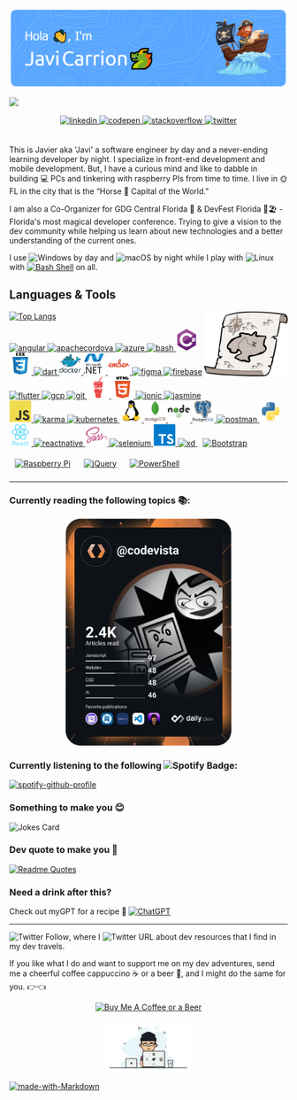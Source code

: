 <img src="https://github.com/JavaVista/JavaVista/blob/main/github-header-image.png" alt="👋 Hola! I'm Javi" title="👋 Hola! I'm Javi"/>

![](https://komarev.com/ghpvc/?username=JavaVista&label=Thank+you+for+Visiting!+Congrats!+You+are+number:)

<div align="center">
  <a href="https://linkedin.com/in/technologic" target="_blank">
  <img src=https://img.shields.io/badge/linkedin-%231E77B5.svg?&style=for-the-badge&logo=linkedin&logoColor=white alt=linkedin style="margin-bottom: 5px;" />
  </a>
  <a href="https://codepen.com/techno-logic" target="_blank">
  <img src=https://img.shields.io/badge/codepen-%23131417.svg?&style=for-the-badge&logo=codepen&logoColor=white alt=codepen style="margin-bottom: 5px;" />
  </a>
  <a href="https://stackoverflow.com/users/5224387/codevista" target="_blank">
  <img src=https://img.shields.io/badge/stackoverflow-%23F28032.svg?&style=for-the-badge&logo=stackoverflow&logoColor=white alt=stackoverflow style="margin-bottom:   5px;" />
  </a>
  <a href="https://twitter.com/seetechnologic" target="_blank">
  <img src=https://img.shields.io/badge/twitter-%2300acee.svg?&style=for-the-badge&logo=twitter&logoColor=white alt=twitter style="margin-bottom: 5px;" />
  </a>  
</div>  

<br />

This is Javier aka 'Javi' a software engineer by day and a never-ending learning developer by night. I specialize in front-end development and mobile development. But, I have a curious mind and like to dabble in building 💻 PCs and tinkering with raspberry PIs from time to time. I live in 🌞 FL in the city that is the “Horse 🐎 Capital of the World."

I am also a Co-Organizer for GDG Central Florida 🚀 & DevFest Florida 🌴🏖 - Florida's most magical developer conference. Trying to give a vision to the dev community while helping us learn about new technologies and a better understanding of the current ones. 

I use ![Windows](https://img.shields.io/badge/Windows-0078D6?style=for-the-badge&logo=windows&logoColor=white) by day and ![macOS](https://img.shields.io/badge/mac%20os-000000?style=for-the-badge&logo=macos&logoColor=F0F0F0) by night while I play with ![Linux](https://img.shields.io/badge/Linux-FCC624?style=for-the-badge&logo=linux&logoColor=black) with [![Bash Shell](https://badges.frapsoft.com/bash/v1/bash-150x25.png?v=103)](https://github.com/ellerbrock/open-source-badges/)
 on all.

<h2>Languages & Tools</h2>

<img width="30%" align="right" alt="Treasure Map" src="https://github.com/JavaVista/JavaVista/blob/main/treasure-map.svg" />

[![Top Langs](https://github-readme-stats.vercel.app/api/top-langs/?username=JavaVista&layout=compact&langs_count=10&theme=tokyonight&border_radius=20&border_color=58a6ff)](https://github.com/anuraghazra/github-readme-stats)

<p align="left"> <a href="https://angular.io" target="_blank" rel="noreferrer"> <img src="https://angular.io/assets/images/logos/angular/angular.svg" alt="angular" width="40" height="40"/> </a> <a href="https://cordova.apache.org/" target="_blank" rel="noreferrer"> <img src="https://www.vectorlogo.zone/logos/apache_cordova/apache_cordova-icon.svg" alt="apachecordova" width="40" height="40"/> </a> <a href="https://azure.microsoft.com/en-in/" target="_blank" rel="noreferrer"> <img src="https://www.vectorlogo.zone/logos/microsoft_azure/microsoft_azure-icon.svg" alt="azure" width="40" height="40"/> </a> <a href="https://www.gnu.org/software/bash/" target="_blank" rel="noreferrer"> <img src="https://www.vectorlogo.zone/logos/gnu_bash/gnu_bash-icon.svg" alt="bash" width="40" height="40"/> </a> <a href="https://www.w3schools.com/cs/" target="_blank" rel="noreferrer"> <img src="https://raw.githubusercontent.com/devicons/devicon/master/icons/csharp/csharp-original.svg" alt="csharp" width="40" height="40"/> </a> <a href="https://www.w3schools.com/css/" target="_blank" rel="noreferrer"> <img src="https://raw.githubusercontent.com/devicons/devicon/master/icons/css3/css3-original-wordmark.svg" alt="css3" width="40" height="40"/> </a> <a href="https://dart.dev" target="_blank" rel="noreferrer"> <img src="https://www.vectorlogo.zone/logos/dartlang/dartlang-icon.svg" alt="dart" width="40" height="40"/> </a> <a href="https://www.docker.com/" target="_blank" rel="noreferrer"> <img src="https://raw.githubusercontent.com/devicons/devicon/master/icons/docker/docker-original-wordmark.svg" alt="docker" width="40" height="40"/> </a> <a href="https://dotnet.microsoft.com/" target="_blank" rel="noreferrer"> <img src="https://raw.githubusercontent.com/devicons/devicon/master/icons/dot-net/dot-net-original-wordmark.svg" alt="dotnet" width="40" height="40"/> </a> <a href="https://emberjs.com/" target="_blank" rel="noreferrer"> <img src="https://raw.githubusercontent.com/devicons/devicon/master/icons/ember/ember-original-wordmark.svg" alt="ember" width="40" height="40"/> </a> <a href="https://www.figma.com/" target="_blank" rel="noreferrer"> <img src="https://www.vectorlogo.zone/logos/figma/figma-icon.svg" alt="figma" width="40" height="40"/> </a> <a href="https://firebase.google.com/" target="_blank" rel="noreferrer"> <img src="https://www.vectorlogo.zone/logos/firebase/firebase-icon.svg" alt="firebase" width="40" height="40"/> </a> <a href="https://flutter.dev" target="_blank" rel="noreferrer"> <img src="https://www.vectorlogo.zone/logos/flutterio/flutterio-icon.svg" alt="flutter" width="40" height="40"/> </a> <a href="https://cloud.google.com" target="_blank" rel="noreferrer"> <img src="https://www.vectorlogo.zone/logos/google_cloud/google_cloud-icon.svg" alt="gcp" width="40" height="40"/> </a> <a href="https://git-scm.com/" target="_blank" rel="noreferrer"> <img src="https://www.vectorlogo.zone/logos/git-scm/git-scm-icon.svg" alt="git" width="40" height="40"/> </a> <a href="https://gulpjs.com" target="_blank" rel="noreferrer"> <img src="https://raw.githubusercontent.com/devicons/devicon/master/icons/gulp/gulp-plain.svg" alt="gulp" width="40" height="40"/> </a> <a href="https://www.w3.org/html/" target="_blank" rel="noreferrer"> <img src="https://raw.githubusercontent.com/devicons/devicon/master/icons/html5/html5-original-wordmark.svg" alt="html5" width="40" height="40"/> </a> <a href="https://ionicframework.com" target="_blank" rel="noreferrer"> <img src="https://upload.wikimedia.org/wikipedia/commons/d/d1/Ionic_Logo.svg" alt="ionic" width="40" height="40"/> </a> <a href="https://jasmine.github.io/" target="_blank" rel="noreferrer"> <img src="https://www.vectorlogo.zone/logos/jasmine/jasmine-icon.svg" alt="jasmine" width="40" height="40"/> </a> <a href="https://developer.mozilla.org/en-US/docs/Web/JavaScript" target="_blank" rel="noreferrer"> <img src="https://raw.githubusercontent.com/devicons/devicon/master/icons/javascript/javascript-original.svg" alt="javascript" width="40" height="40"/> </a> <a href="https://karma-runner.github.io/latest/index.html" target="_blank" rel="noreferrer"> <img src="https://raw.githubusercontent.com/detain/svg-logos/780f25886640cef088af994181646db2f6b1a3f8/svg/karma.svg" alt="karma" width="40" height="40"/> </a> <a href="https://kubernetes.io" target="_blank" rel="noreferrer"> <img src="https://www.vectorlogo.zone/logos/kubernetes/kubernetes-icon.svg" alt="kubernetes" width="40" height="40"/> </a> <a href="https://www.linux.org/" target="_blank" rel="noreferrer"> <img src="https://raw.githubusercontent.com/devicons/devicon/master/icons/linux/linux-original.svg" alt="linux" width="40" height="40"/> </a> <a href="https://www.mongodb.com/" target="_blank" rel="noreferrer"> <img src="https://raw.githubusercontent.com/devicons/devicon/master/icons/mongodb/mongodb-original-wordmark.svg" alt="mongodb" width="40" height="40"/> </a> <a href="https://nodejs.org" target="_blank" rel="noreferrer"> <img src="https://raw.githubusercontent.com/devicons/devicon/master/icons/nodejs/nodejs-original-wordmark.svg" alt="nodejs" width="40" height="40"/> </a> <a href="https://www.postgresql.org" target="_blank" rel="noreferrer"> <img src="https://raw.githubusercontent.com/devicons/devicon/master/icons/postgresql/postgresql-original-wordmark.svg" alt="postgresql" width="40" height="40"/> </a> <a href="https://postman.com" target="_blank" rel="noreferrer"> <img src="https://www.vectorlogo.zone/logos/getpostman/getpostman-icon.svg" alt="postman" width="40" height="40"/> </a> <a href="https://www.python.org" target="_blank" rel="noreferrer"> <img src="https://raw.githubusercontent.com/devicons/devicon/master/icons/python/python-original.svg" alt="python" width="40" height="40"/> </a> <a href="https://reactjs.org/" target="_blank" rel="noreferrer"> <img src="https://raw.githubusercontent.com/devicons/devicon/master/icons/react/react-original-wordmark.svg" alt="react" width="40" height="40"/> </a> <a href="https://reactnative.dev/" target="_blank" rel="noreferrer"> <img src="https://reactnative.dev/img/header_logo.svg" alt="reactnative" width="40" height="40"/> </a> <a href="https://sass-lang.com" target="_blank" rel="noreferrer"> <img src="https://raw.githubusercontent.com/devicons/devicon/master/icons/sass/sass-original.svg" alt="sass" width="40" height="40"/> </a> <a href="https://www.selenium.dev" target="_blank" rel="noreferrer"> <img src="https://raw.githubusercontent.com/detain/svg-logos/780f25886640cef088af994181646db2f6b1a3f8/svg/selenium-logo.svg" alt="selenium" width="40" height="40"/> </a> <a href="https://www.typescriptlang.org/" target="_blank" rel="noreferrer"> <img src="https://raw.githubusercontent.com/devicons/devicon/master/icons/typescript/typescript-original.svg" alt="typescript" width="40" height="40"/> </a> <a href="https://www.adobe.com/products/xd.html" target="_blank" rel="noreferrer"> <img src="https://cdn.worldvectorlogo.com/logos/adobe-xd.svg" alt="xd" width="40" height="40"/> </a> <a href="https://getbootstrap.com/docs/3.4/javascript/" target="_blank"><img style="margin: 10px" src="https://profilinator.rishav.dev/skills-assets/bootstrap-plain.svg" alt="Bootstrap" height="50" /></a> <a href="https://www.raspberrypi.org/" target="_blank"><img style="margin: 10px" src="https://profilinator.rishav.dev/skills-assets/raspberrypi.png" alt="Raspberry Pi" height="50" /></a> <a href="https://jquery.com/" target="_blank"><img style="margin: 10px" src="https://profilinator.rishav.dev/skills-assets/jquery.png" alt="jQuery" height="50" /></a> <a href="https://docs.microsoft.com/en-us/powershell/" target="_blank"><img style="margin: 10px" src="https://profilinator.rishav.dev/skills-assets/powershell.png" alt="PowerShell" height="50" /></a> </p>

***

### Currently reading the following topics 📚:

<p align="center"><a href="https://app.daily.dev/codevista"><img src="https://github.com/JavaVista/JavaVista/blob/main/devcard.svg" width="300" alt="Javier 'Javi' Carrion's Dev Card"/></a></p>

### Currently listening to the following ![Spotify Badge](https://img.shields.io/badge/Spotify-1DB954?logo=spotify&logoColor=fff&style=plastic):

[![spotify-github-profile](https://spotify-github-profile.vercel.app/api/view?uid=suavedragon&cover_image=true&theme=novatorem&bar_color=58a6ff&bar_color_cover=false)](https://spotify-github-profile.vercel.app/api/view?uid=suavedragon&redirect=true)

### Something to make you 😊

![Jokes Card](https://readme-jokes.vercel.app/api?borderColor=%2358a6ff&theme=tokyonight)

### Dev quote to make you 🤔

[![Readme Quotes](https://quotes-github-readme.vercel.app/api?type=horizontal&theme=catppuccin)](https://github.com/piyushsuthar/github-readme-quotes)

### Need a drink after this? 

Check out myGPT for a recipe 🍹 [![ChatGPT](https://img.shields.io/badge/chatGPT-74aa9c?style=for-the-badge&logo=openai&logoColor=white)](https://gptstore.ai/gpts/Gb2dMKaQCs-wepa-mixology-mojo)

***

![Twitter Follow](https://img.shields.io/twitter/follow/seetechnologic?style=social), where I ![Twitter URL](https://img.shields.io/twitter/url?style=social&url=https%3A%2F%2Ftwitter.com%2Fseetechnologic) about dev resources that I find in my dev travels.


If you like what I do and want to support me on my dev adventures, send me a cheerful coffee cappuccino ☕ or a beer 🍻, and I might do the same for you. 👉👈

<div align="center"> <a href="https://www.buymeacoffee.com/codevista" target="_blank"><img src="https://cdn.buymeacoffee.com/buttons/v2/default-blue.png" alt="Buy Me A Coffee or a Beer" width="150" ></a> 

<img width="30%" alt="Chillin' with a Coffee" src="https://github.com/JavaVista/JavaVista/blob/main/chill%20scene.gif" /> </div>

[![made-with-Markdown](https://img.shields.io/badge/Made%20with-Markdown-1f425f.svg)](http://commonmark.org)
